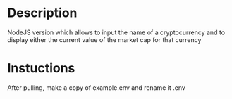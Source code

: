 # Description
NodeJS version which allows to input the name of a cryptocurrency and to display either the current value of the market cap for that currency

# Instuctions
After pulling, make a copy of example.env and rename it .env